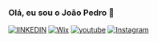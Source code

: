 ### Olá, eu sou o João Pedro 👋

[![lINKEDIN](https://img.shields.io/badge/LinkedIn-0077B5?style=for-the-badge&logo=linkedin&logoColor=white
)](https://www.linkedin.com/in/jo%C3%A3o-pedro-moura-da-silva-louren%C3%A7o?utm_source=share&utm_campaign=share_via&utm_content=profile&utm_medium=android_app)
[![Wix](https://img.shields.io/badge/Wix-000?style=for-the-badge&logo=wix&logoColor=white
)](https://www.tecdeveloper.online)
[![youtube](https://img.shields.io/badge/YouTube-FF0000?style=for-the-badge&logo=youtube&logoColor=white
)](https://www.youtube.com/channel/UCN-bgH6n1IdjJ9vO8ZC_FdQ)
[![Instagram](https://img.shields.io/badge/Instagram-E4405F?style=for-the-badge&logo=instagram&logoColor=white
)](https://www.instagram.com/joaopedroolourenco?igsh=NTh6cjdlZmx1am5q)



